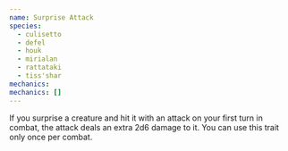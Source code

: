 ```yaml
---
name: Surprise Attack
species:
  - culisetto
  - defel
  - houk
  - mirialan
  - rattataki
  - tiss'shar
mechanics:
mechanics: []
---
```

If you surprise a creature and hit it with an attack on your first turn in combat, the attack deals an extra 2d6 damage to it. You can use this trait only once per combat.
